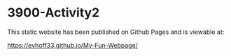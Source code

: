 # 3900-Activity2

This static website has been published on Github Pages and is viewable at:

https://evhoff33.github.io/My-Fun-Webpage/
